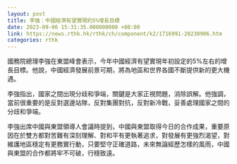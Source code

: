```yaml
---
layout: post
title: 李強：中國經濟有望實現約5%增長目標
date: 2023-09-06 15:31:35.000000000 +08:00
link: https://news.rthk.hk/rthk/ch/component/k2/1716991-20230906.htm
categories: rthk
---
```


國務院總理李強在東盟峰會表示，今年中國經濟有望實現年初設定的5%左右的增長目標。他說，中國經濟發展前景可期，將為地區和世界各國不斷提供新的更大機遇。

李強指出，國家之間出現分歧和爭端，關鍵是大家正視問題，消除誤解。他強調，當前很重要的是反對選邊站隊，反對集團對抗，反對新冷戰，妥善處理國家之間的分歧和爭端。

李強出席中國與東盟領導人會議時提到，中國與東盟取得今日的合作成果，重要原因在於雙方都對苦難有深刻理解、對和平有更執著追求，對發展有更強烈渴望，對維護地區穩定有更務實行動，只要堅守正確道路，未來無論經歷怎樣的風雨，中國與東盟的合作都將牢不可破，行穩致遠。
